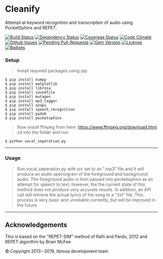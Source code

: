 # Cleanify
 Attempt at keyword recognition and transcription of audio using PocketSphinx and REPET.

[![Build Status](http://img.shields.io/travis/badges/badgerbadgerbadger.svg?style=flat-square)](https://travis-ci.org/badges/badgerbadgerbadger) [![Dependency Status](http://img.shields.io/gemnasium/badges/badgerbadgerbadger.svg?style=flat-square)](https://gemnasium.com/badges/badgerbadgerbadger) [![Coverage Status](http://img.shields.io/coveralls/badges/badgerbadgerbadger.svg?style=flat-square)](https://coveralls.io/r/badges/badgerbadgerbadger) [![Code Climate](http://img.shields.io/codeclimate/github/badges/badgerbadgerbadger.svg?style=flat-square)](https://codeclimate.com/github/badges/badgerbadgerbadger) [![Github Issues](http://githubbadges.herokuapp.com/badges/badgerbadgerbadger/issues.svg?style=flat-square)](https://github.com/badges/badgerbadgerbadger/issues) [![Pending Pull-Requests](http://githubbadges.herokuapp.com/badges/badgerbadgerbadger/pulls.svg?style=flat-square)](https://github.com/badges/badgerbadgerbadger/pulls) [![Gem Version](http://img.shields.io/gem/v/badgerbadgerbadger.svg?style=flat-square)](https://rubygems.org/gems/badgerbadgerbadger) [![License](http://img.shields.io/:license-mit-blue.svg?style=flat-square)](http://badges.mit-license.org) [![Badges](http://img.shields.io/:badges-9/9-ff6799.svg?style=flat-square)](https://github.com/badges/badgerbadgerbadger)

### Setup

> Install required packages using pip

```shell
$ pip install numpy
$ pip install matplotlib
$ pip install librosa
$ pip install soundfile
$ pip install mutagen
$ pip install mp3_tagger
$ pip install azapi
$ pip install speech_recognition
$ pip install pydub
$ pip install pocketsphinx
```

> Now install ffmpeg from here: https://www.ffmpeg.org/download.html
> cd into the folder and run:

```shell
$ python vocal_seperation.py
```

---
### Usage
> Run vocal_seperation.py with src set to an ".mp3" file and it will produce an audio spectogram of the foreground and background audio. The foreground audio is then passed into pocketsphinx as an attempt for speech to text; however, the the current state of this method does not produce very accurate results. In addition, an API call will retrieve the actual lyrics of the song to a ".txt" file. This process is very basic and unreliable currently, but will be improved in the future.

---

## Acknowledgements
This is based on the "REPET-SIM" method of Rafii and Pardo, 2012
and REPET algorithm by Brian McFee

© Copyright 2013--2019, librosa development team
